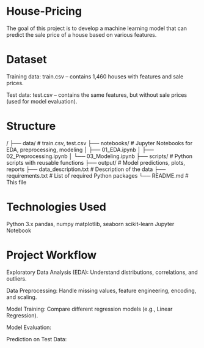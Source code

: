 # House-Pricing
The goal of this project is to develop a machine learning model that can predict the sale price of a house based on various features.

# Dataset

Training data: train.csv – contains 1,460 houses with features and sale prices.

Test data: test.csv – contains the same features, but without sale prices (used for model evaluation).

# Structure

/
├── data/                # train.csv, test.csv
├── notebooks/           # Jupyter Notebooks for EDA, preprocessing, modeling
│   ├── 01_EDA.ipynb
│   ├── 02_Preprocessing.ipynb
│   └── 03_Modeling.ipynb
├── scripts/             # Python scripts with reusable functions
├── output/              # Model predictions, plots, reports
├── data_description.txt # Description of the data
├── requirements.txt     # List of required Python packages
└── README.md            # This file

# Technologies Used
Python 3.x
pandas, numpy
matplotlib, seaborn
scikit-learn
Jupyter Notebook


# Project Workflow

Exploratory Data Analysis (EDA): Understand distributions, correlations, and outliers.

Data Preprocessing: Handle missing values, feature engineering, encoding, and scaling.

Model Training: Compare different regression models (e.g., Linear Regression).

Model Evaluation: 

Prediction on Test Data: 